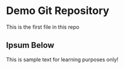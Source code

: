 # Demo Git Repository

This is the first file in this repo

## Ipsum Below

This is sample text for learning purposes only!